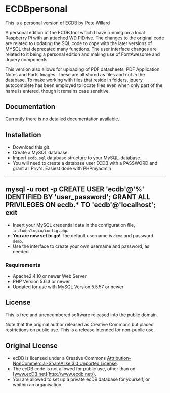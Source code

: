# ECDBpersonal

This is a personal version of ECDB by Pete Willard

A personal edition of the ECDB tool which I have running on a local Raspberry Pi with an attached  WD PiDrive.  The changes to the original code are related to updating the SQL code to cope with the later versions of MYSQL that deprecated many functions.  The user interface changes are related to it being a personal edition and making use of FontAwesome and Jquery components.

This version also allows for uploading of PDF datasheets, PDF Application Notes and Parts Images.  These are all stored as files and not *in* the database.  To make working with files that reside in folders, jquery autocomplete has been employed to locate files even when only part of the name is entered, though it remains case sensitive.

## Documentation

Currently there is no detailed documentation available. 

## Installation

- Download this git.
- Create a MySQL database.
- Import `ecdb.sql` database structure to your MySQL-database.
- You will need to create a database user ECDB with a PASSWORD and grant all Priv's.  Easiest done with PHPmyadmin

----
mysql -u root -p
CREATE USER 'ecdb'@'%' IDENTIFIED BY 'user_password';
GRANT ALL PRIVILEGES ON ecdb.* TO 'ecdb'@'localhost';
exit
----

- Insert your MySQL credential data in the configuration file, `include/login/config.php`.
- **You are now set to go!** The default username is `demo` and password `demo`.
- Use the interface to create your own username and password, as needed.

### Requirements

- Apache2.4.10 or newer Web Server
- PHP Version 5.6.3 or newer
- Updated for use with MySQL Version 5.5.57 or newer



## License

This is free and unencumbered software released into the public domain.  

Note that the original author released as Creative Commons but placed restrictions on public use. This is a release intended for non-public use.



## Original License

- ecDB is licensed under a Creative Commons [Attribution-NonCommercial-ShareAlike 3.0 Unported License](http://creativecommons.org/licenses/by-nc-sa/3.0/).
- The ecDB code is not allowed for public use, other than on [www.ecDB.net](http://www.ecdb.net/).
- You are allowed to set up a private ecDB database for yourself, or whithin an organisation.

